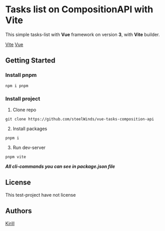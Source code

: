 # Tasks list on CompositionAPI with Vite

This simple tasks-list with **Vue** framework on version **3**, with **Vite** builder.

[Vite](https://vitejs.dev/)
[Vue](https://v3.ru.vuejs.org/)

## Getting Started

### Install pnpm

```
npm i pnpm
```

### Install project

1. Clone repo

```
git clone https://github.com/steelWinds/vue-tasks-composition-api

```

2. Install packages

```
pnpm i
```

3. Run dev-server

```
pnpm vite
```

***All cli-commands you can see in package.json file***

## License 

This test-project have not license

## Authors

[Kirill](https://github.com/steelWinds)

